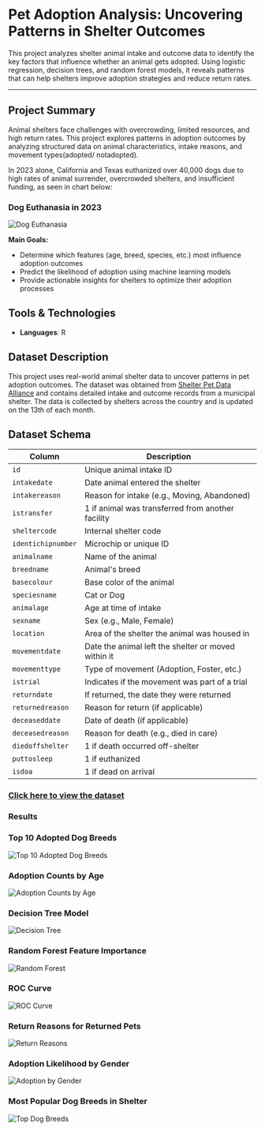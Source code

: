 #  Pet Adoption Analysis: Uncovering Patterns in Shelter Outcomes

This project analyzes shelter animal intake and outcome data to identify the key factors that influence whether an animal gets adopted. Using logistic regression, decision trees, and random forest models, it reveals patterns that can help shelters improve adoption strategies and reduce return rates.

---

##  Project Summary

Animal shelters face challenges with overcrowding, limited resources, and high return rates. This project explores patterns in adoption outcomes by analyzing structured data on animal characteristics, intake reasons, and movement types(adopted/ notadopted).

In 2023 alone, California and Texas euthanized over 40,000 dogs due to high rates of animal surrender, overcrowded shelters, and insufficient funding, as seen in chart below:

###  Dog Euthanasia in 2023
![Dog Euthanasia](dog%202023%20euthanased.jpeg)



**Main Goals:**
- Determine which features (age, breed, species, etc.) most influence adoption outcomes
- Predict the likelihood of adoption using machine learning models
- Provide actionable insights for shelters to optimize their adoption processes

 ##  Tools & Technologies

- **Languages**: R

 ##  Dataset Description

This project uses real-world animal shelter data to uncover patterns in pet adoption outcomes. The dataset was obtained from [Shelter Pet Data Alliance](https://www.shelterpetdata.org/) and contains detailed intake and outcome records from a municipal shelter. The data is collected by shelters across the country and is updated on the 13th of each month.


##  Dataset Schema


| **Column**           | **Description**                                                 |
|----------------------|-----------------------------------------------------------------|
| `id`                 | Unique animal intake ID                                         |
| `intakedate`         | Date animal entered the shelter                                 |
| `intakereason`       | Reason for intake (e.g., Moving, Abandoned)                     |
| `istransfer`         | 1 if animal was transferred from another facility               |
| `sheltercode`        | Internal shelter code                                           |
| `identichipnumber`   | Microchip or unique ID                                          |
| `animalname`         | Name of the animal                                              |
| `breedname`          | Animal's breed                                                  |
| `basecolour`         | Base color of the animal                                        |
| `speciesname`        | Cat or Dog                                                      |
| `animalage`          | Age at time of intake                                           |
| `sexname`            | Sex (e.g., Male, Female)                                        |
| `location`           | Area of the shelter the animal was housed in                   |
| `movementdate`       | Date the animal left the shelter or moved within it            |
| `movementtype`       | Type of movement (Adoption, Foster, etc.)                       |
| `istrial`            | Indicates if the movement was part of a trial                   |
| `returndate`         | If returned, the date they were returned                        |
| `returnedreason`     | Reason for return (if applicable)                               |
| `deceaseddate`       | Date of death (if applicable)                                   |
| `deceasedreason`     | Reason for death (e.g., died in care)                           |
| `diedoffshelter`     | 1 if death occurred off-shelter                                 |
| `puttosleep`         | 1 if euthanized                                                 |
| `isdoa`              | 1 if dead on arrival                                            |


###  [Click here to view the dataset](animal-data-1.csv)

### Results

###  Top 10 Adopted Dog Breeds
![Top 10 Adopted Dog Breeds](adopted%20dog%20breeds.jpeg)

###  Adoption Counts by Age
![Adoption Counts by Age](age%20counts.jpeg)

###  Decision Tree Model
![Decision Tree](tree.jpeg)

###  Random Forest Feature Importance
![Random Forest](random%20forest.jpeg)

###  ROC Curve
![ROC Curve](roc%20curve.jpeg)

###  Return Reasons for Returned Pets
![Return Reasons](return%20final.jpeg)


### Adoption Likelihood by Gender
![Adoption by Gender](gender.jpeg)

###  Most Popular Dog Breeds in Shelter
![Top Dog Breeds](top%20dog%20breeds.jpeg)
